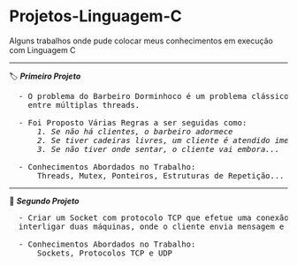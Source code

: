 # Projetos-Linguagem-C
Alguns trabalhos onde pude colocar meus conhecimentos em execução com Linguagem C
<hr>


🏷️ <b><i>Primeiro Projeto</i></b> 
<pre>
  - O problema do Barbeiro Dorminhoco é um problema clássico de comunicação inter-threads e sincronização 
    entre múltiplas threads.
  
  - Foi Proposto Várias Regras a ser seguidas como: <i>
      1. Se não há clientes, o barbeiro adormece
      2. Se tiver cadeiras livres, um cliente é atendido imediantamente
      3. Se não tiver onde sentar, o cliente vai embora...
      </i>
  - Conhecimentos Abordados no Trabalho:
      Threads, Mutex, Ponteiros, Estruturas de Repetição...
</pre>

<hr>

🔖 <b><i>Segundo Projeto</i></b> 
<pre>
  - Criar um Socket com protocolo TCP que efetue uma conexão cliente/servidor e consiga
  interligar duas máquinas, onde o cliente envia mensagem e o servidor confirma a mensagem recebida!
  
  - Conhecimentos Abordados no Trabalho:
      Sockets, Protocolos TCP e UDP
</pre>

